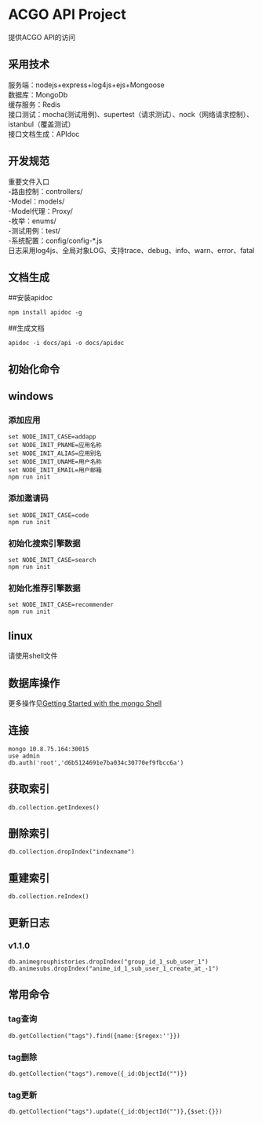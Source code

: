 ACGO API Project
============
提供ACGO API的访问

采用技术
----------
服务端：nodejs+express+log4js+ejs+Mongoose
<br/>
数据库：MongoDb
<br/>
缓存服务：Redis
<br/>
接口测试：mocha(测试用例)、supertest（请求测试）、nock（网络请求控制）、istanbul（覆盖测试）
<br/>
接口文档生成：APIdoc

开发规范
--------
重要文件入口
<br />
-路由控制：controllers/
<br />
-Model：models/
<br />
-Model代理：Proxy/
<br />
-枚举：enums/
<br />
-测试用例：test/
<br />
-系统配置：config/config-*.js
<br />
日志采用log4js、全局对象LOG、支持trace、debug、info、warn、error、fatal
<br />

文档生成
----------
##安装apidoc
```
npm install apidoc -g
```

##生成文档
```
apidoc -i docs/api -o docs/apidoc
```

初始化命令
----------
## windows
### 添加应用
```
set NODE_INIT_CASE=addapp
set NODE_INIT_PNAME=应用名称
set NODE_INIT_ALIAS=应用别名
set NODE_INIT_UNAME=用户名称
set NODE_INIT_EMAIL=用户邮箱
npm run init
```

### 添加邀请码
```
set NODE_INIT_CASE=code
npm run init
```

### 初始化搜索引擎数据
```
set NODE_INIT_CASE=search
npm run init
```

### 初始化推荐引擎数据
```
set NODE_INIT_CASE=recommender
npm run init
```

## linux
请使用shell文件


数据库操作
----------
更多操作见[Getting Started with the mongo Shell](https://docs.mongodb.com/v3.0/tutorial/getting-started-with-the-mongo-shell/)
## 连接
```
mongo 10.8.75.164:30015
use admin
db.auth('root','d6b5124691e7ba034c30770ef9fbcc6a')
```

## 获取索引
```
db.collection.getIndexes()
```

## 删除索引
```
db.collection.dropIndex("indexname")
```

## 重建索引
```
db.collection.reIndex()
```

## 更新日志
### v1.1.0
```
db.animegrouphistories.dropIndex("group_id_1_sub_user_1")
db.animesubs.dropIndex("anime_id_1_sub_user_1_create_at_-1")
```

## 常用命令
### tag查询
```
db.getCollection("tags").find({name:{$regex:''}})
```
### tag删除
```
db.getCollection("tags").remove({_id:ObjectId("")})
```
### tag更新
```
db.getCollection("tags").update({_id:ObjectId("")},{$set:{}})
```